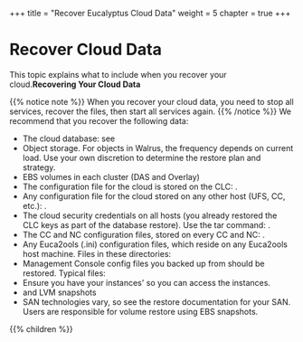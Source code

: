 +++
title = "Recover Eucalyptus Cloud Data"
weight = 5
chapter = true
+++


# Recover Cloud Data
This topic explains what to include when you recover your cloud.**Recovering Your Cloud Data** 


{{% notice note %}}
When you recover your cloud data, you need to stop all services, recover the files, then start all services again. 
{{% /notice %}}
We recommend that you recover the following data: 



* The cloud database: see 
* Object storage. For objects in Walrus, the frequency depends on current load. Use your own discretion to determine the restore plan and strategy. 
* EBS volumes in each cluster (DAS and Overlay) 
* The configuration file for the cloud is stored on the CLC: . 
* Any configuration file for the cloud stored on any other host (UFS, CC, etc.): . 
* The cloud security credentials on all hosts (you already restored the CLC keys as part of the database restore). Use the tar command: . 
* The CC and NC configuration files, stored on every CC and NC: . 
* Any Euca2ools (.ini) configuration files, which reside on any Euca2ools host machine. Files in these directories: 
* Management Console config files you backed up from should be restored. Typical files: 
* Ensure you have your instances' so you can access the instances. 
* and LVM snapshots 
* SAN technologies vary, so see the restore documentation for your SAN. 
Users are responsible for volume restore using EBS snapshots. 



{{% children %}}

